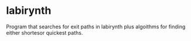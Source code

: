 # labirynth
Program that searches for exit paths in labirynth
plus algoithms for finding either shortesor quickest paths.
